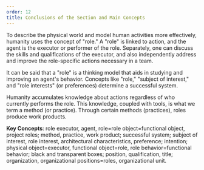 ```yaml
---
order: 12
title: Conclusions of the Section and Main Concepts
---
```


To describe the physical world and model human activities more effectively, humanity uses the concept of "role." A "role" is linked to action, and the agent is the executor or performer of the role. Separately, one can discuss the skills and qualifications of the executor, and also independently address and improve the role-specific actions necessary in a team.

It can be said that a "role" is a thinking model that aids in studying and improving an agent's behavior. Concepts like "role," "subject of interest," and "role interests" (or preferences) determine a successful system.

Humanity accumulates knowledge about actions regardless of who currently performs the role. This knowledge, coupled with tools, is what we term a method (or practice). Through certain methods (practices), roles produce work products.

**Key Concepts**: role executor, agent, role=role object=functional object, project roles; method, practice, work product; successful system; subject of interest, role interest, architectural characteristics, preference; intention; physical object=executor, functional object=role, role behavior=functional behavior; black and transparent boxes; position, qualification, title; organization, organizational positions=roles, organizational unit.